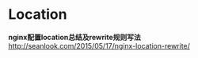 # Location
**nginx配置location总结及rewrite规则写法**  
http://seanlook.com/2015/05/17/nginx-location-rewrite/
